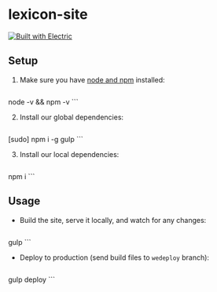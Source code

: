 # lexicon-site

[![Built with Electric](https://img.shields.io/badge/built%20with-electric-f3c302.svg?style=flat)](http://electricjs.com)

## Setup

1. Make sure you have [node and npm](https://nodejs.org/en/download/) installed:

	```sh
node -v && npm -v
	```

2. Install our global dependencies:

	```sh
[sudo] npm i -g gulp
	```

3. Install our local dependencies:

	```sh
npm i
	```

## Usage

* Build the site, serve it locally, and watch for any changes:

	```
gulp
	```

* Deploy to production (send build files to `wedeploy` branch):

	```
gulp deploy
	```